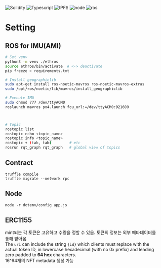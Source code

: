 ![Solidity](https://img.shields.io/badge/Solidity-v0.8.6-blue)
![Typescript](https://img.shields.io/badge/TypeScript-v4.3.5-blue)
![IPFS](https://img.shields.io/badge/IPFS-v0.16.2-orange)
![node](https://img.shields.io/badge/Node.js-v14.17.4-orange)
![ros](https://img.shields.io/badge/ROS-Noetic-orange)

# Setting

## ROS for IMU(AMI)

```bash
# Set venv
python3 -m venv ./ethros
source ethros/bin/activate  # <-> deactivate
pip freeze > requirements.txt

# Install geographiclib
sudo apt-get install ros-noetic-mavros ros-noetic-mavros-extras
sudo /opt/ros/noetic/lib/mavros/install_geographiclib

# Execute IMU
sudo chmod 777 /dev/ttyACM0
roslaunch mavros px4.launch fcu_url:=/dev/ttyACM0:921600



# Topic
rostopic list
rostopic echo <topic_name>
rostopic info <topic_name>
rostopic + (tab, tab)        # etc
rosrun rqt_graph rqt_graph   # global view of topics
```

## Contract

```
truffle compile
truffle migrate --network rpc
```

## Node

```
node -r dotenv/config app.js
```

## ERC1155

mint되는 각 토큰은 고유하고 수량을 정할 수 있음. 토큰의 정보는 외부 메타데이터를 통해 받아옴.  
The `uri` can include the string `{id}` which clients must replace with the actual token ID, in lowercase hexadecimal (with no 0x prefix) and leading zero padded to **64 hex** characters.  
16^64개의 NFT metadata 생성 가능
